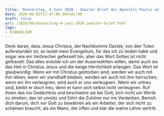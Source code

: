 ```yaml
---
title: 'Donnerstag, 4 Juni 2020 : Zweiter Brief des Apostels Paulus an Timotheus 2,8-15.'
date: 2020-06-03T17:47:00.003+02:00
draft: false
url: /2020/06/donnerstag-4-juni-2020-zweiter-brief.html
tags: 
- EVANGELIUM
---
```


Denk daran, dass Jesus Christus, der Nachkomme Davids, von den Toten auferstanden ist; so lautet mein Evangelium, für das ich zu leiden habe und sogar wie ein Verbrecher gefesselt bin; aber das Wort Gottes ist nicht gefesselt. Das alles erdulde ich um der Auserwählten willen, damit auch sie das Heil in Christus Jesus und die ewige Herrlichkeit erlangen. Das Wort ist glaubwürdig: Wenn wir mit Christus gestorben sind, werden wir auch mit ihm leben; wenn wir standhaft bleiben, werden wir auch mit ihm herrschen; wenn wir ihn verleugnen, wird auch er uns verleugnen. Wenn wir untreu sind, bleibt er doch treu, denn er kann sich selbst nicht verleugnen. Ruf ihnen das ins Gedächtnis und beschwöre sie bei Gott, sich nicht um Worte zu streiten; das ist unnütz und führt die Zuhörer nur ins Verderben. Bemüh dich darum, dich vor Gott zu bewähren als ein Arbeiter, der sich nicht zu schämen braucht, als ein Mann, der offen und klar die wahre Lehre vertritt.